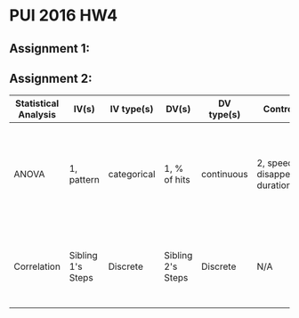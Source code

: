 # PUI 2016 HW4

 


## Assignment 1: 



## Assignment 2: 






|Statistical Analysis|IV(s)|IV type(s)|DV(s)|DV type(s)|Control Var|Control Var type|Question to be answered| _H0_ | alpha | link to paper | 
|---|---|---|---|---|---|---|---|---|---|---|
ANOVA	| 1, pattern | categorical |1, % of hits | continuous | 2, speed, and disappearance duration| categorical | 	Does the % of hits change due to changes in pattern, controlling for speed and disappearance duration?  | % of hits test groups = % of hits control group | 0.05 | [Are Stripes Beneficial? Dazzle Camouflage Influences Perceived Speed and Hit Rates](http://journals.plos.org/plosone/article?id=10.1371/journal.pone.0061173#pone-0061173-g002) |
|Correlation|Sibling 1's Steps|Discrete|Sibling 2's Steps|Discrete|N/A|N/A|Do familial correlations exist for pedometer-assessed physical activity?|N/A|N/A|http://journals.plos.org/plosone/article?id=10.1371/journal.pone.0029195|


